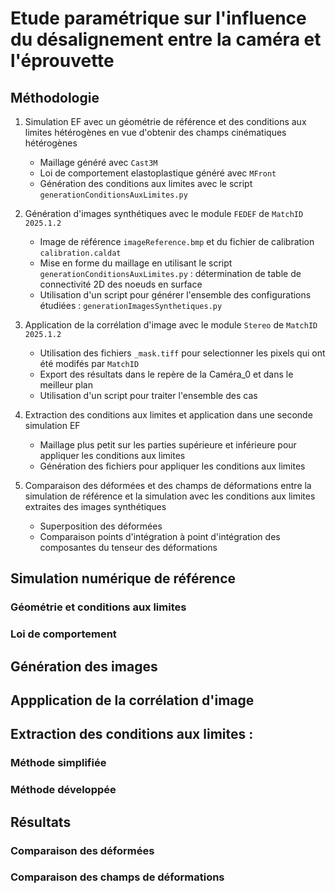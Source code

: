 # Etude paramétrique sur l'influence du désalignement entre la caméra et l'éprouvette 

## Méthodologie
1. Simulation EF avec un géométrie de référence et des conditions aux limites hétérogènes en vue d'obtenir des champs cinématiques hétérogènes 
    - Maillage généré avec `Cast3M` 
    - Loi de comportement elastoplastique généré avec `MFront`
    - Génération des conditions aux limites avec le script `generationConditionsAuxLimites.py`

2. Génération d'images synthétiques avec le module `FEDEF` de `MatchID 2025.1.2`
    - Image de référence `imageReference.bmp` et du fichier de calibration `calibration.caldat`
    - Mise en forme du maillage en utilisant le script `generationConditionsAuxLimites.py` : détermination de table de connectivité 2D des noeuds en surface
    - Utilisation d'un script pour générer l'ensemble des configurations étudiées : `generationImagesSynthetiques.py`

3. Application de la corrélation d'image avec le module `Stereo` de `MatchID 2025.1.2`
    - Utilisation des fichiers `_mask.tiff` pour selectionner les pixels qui ont été modifés par `MatchID`
    - Export des résultats dans le repère de la Caméra\_0 et dans le meilleur plan
    - Utilisation d'un script pour traiter l'ensemble des cas

4. Extraction des conditions aux limites et application dans une seconde simulation EF 
    - Maillage plus petit sur les parties supérieure et inférieure pour appliquer les conditions aux limites 
    - Génération des fichiers pour appliquer les conditions aux limites

5. Comparaison des déformées et des champs de déformations entre la simulation de référence et la simulation avec les conditions aux limites extraites des images synthétiques 
    - Superposition des déformées 
    - Comparaison points d'intégration à point d'intégration des composantes du tenseur des déformations
    

## Simulation numérique de référence
### Géométrie et conditions aux limites 

### Loi de comportement

## Génération des images 

## Appplication de la corrélation d'image 

## Extraction des conditions aux limites : 
### Méthode simplifiée 
### Méthode développée 

## Résultats 
### Comparaison des déformées 
### Comparaison des champs de déformations 

